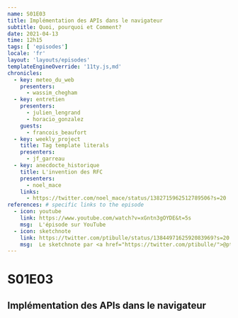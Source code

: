 ```yaml
---
name: S01E03
title: Implémentation des APIs dans le navigateur
subtitle: Quoi, pourquoi et Comment?
date: 2021-04-13
time: 12h15
tags: [ 'episodes']
locale: 'fr'
layout: 'layouts/episodes'
templateEngineOverride: '11ty.js,md'
chronicles:
  - key: meteo_du_web
    presenters: 
      - wassim_chegham
  - key: entretien
    presenters:
      - julien_lengrand
      - horacio_gonzalez
    guests:
      - francois_beaufort
  - key: weekly_project
    title: Tag template literals
    presenters: 
      - jf_garreau
  - key: anecdocte_historique
    title: L'invention des RFC
    presenters:
      - noel_mace
    links:
      - https://twitter.com/noel_mace/status/1382715962512789506?s=20
references: # specific links to the episode
  - icon: youtube
    link: https://www.youtube.com/watch?v=xGntn3gOYDE&t=5s
    msg:  L'épisode sur YouTube
  - icon: sketchnote
    link: https://twitter.com/ptibulle/status/1384497162592083969?s=20     
    msg:  Le sketchnote par <a href="https://twitter.com/ptibulle/">@ptibulle</a> 
---
```


# S01E03 

## Implémentation des APIs dans le navigateur